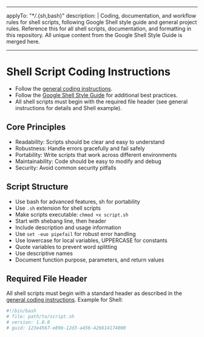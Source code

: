 <!-- file: .github/instructions/shell.instructions.md -->
<!-- version: 1.2.1 -->
<!-- guid: 5b4a3c2d-1e0f-9a8b-7c6d-5e4f3a2b1c0d -->
<!-- DO NOT EDIT: This file is managed centrally in ghcommon repository -->
<!-- To update: Create an issue/PR in jdfalk/ghcommon -->

<!-- prettier-ignore-start -->
<!-- markdownlint-disable -->
---

applyTo: "\*_/_.{sh,bash}"
description: |
Coding, documentation, and workflow rules for shell scripts, following Google Shell style guide and general project rules. Reference this for all shell scripts, documentation, and formatting in this repository. All unique content from the Google Shell Style Guide is merged here.

---
<!-- markdownlint-enable -->
<!-- prettier-ignore-end -->

# Shell Script Coding Instructions

- Follow the [general coding instructions](general-coding.instructions.md).
- Follow the
  [Google Shell Style Guide](https://google.github.io/styleguide/shellguide.html)
  for additional best practices.
- All shell scripts must begin with the required file header (see general
  instructions for details and Shell example).

## Core Principles

- Readability: Scripts should be clear and easy to understand
- Robustness: Handle errors gracefully and fail safely
- Portability: Write scripts that work across different environments
- Maintainability: Code should be easy to modify and debug
- Security: Avoid common security pitfalls

## Script Structure

- Use bash for advanced features, sh for portability
- Use `.sh` extension for shell scripts
- Make scripts executable: `chmod +x script.sh`
- Start with shebang line, then header
- Include description and usage information
- Use `set -euo pipefail` for robust error handling
- Use lowercase for local variables, UPPERCASE for constants
- Quote variables to prevent word splitting
- Use descriptive names
- Document function purpose, parameters, and return values

## Required File Header

All shell scripts must begin with a standard header as described in the
[general coding instructions](general-coding.instructions.md). Example for
Shell:

```bash
#!/bin/bash
# file: path/to/script.sh
# version: 1.0.0
# guid: 123e4567-e89b-12d3-a456-426614174000
```
